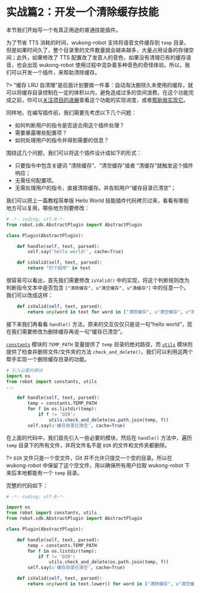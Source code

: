 # 实战篇2：开发一个清除缓存技能

本节我们开始写一个有真正用途的普通技能插件。

为了节省 TTS 消耗的时间，wukong-robot 支持将语音文件缓存到 `temp` 目录，但是如果时间久了，整个目录里的文件数量就会越来越多，大量占用设备的存储空间；此外，如果修改了 TTS 配置改了发音人的音色，如果没有清理已有的缓存语音，也会出现 wukong-robot 使用过程中混杂着多种音色的奇怪体验。所以，我们可以开发一个插件，来帮助清除缓存。

?> “缓存 LRU 自清理”是后面计划要做一件事：自动淘汰删除久未使用的缓存，就可以将缓存目录控制在一定的体积以内，避免造成过多的空间浪费。在这个功能完成之前，你可以[关注项目的进展](https://github.com/users/wzpan/projects/1)查看这个功能的实现进度，或者[帮助我实现它](https://github.com/wzpan/wukong-robot#%E8%B4%A1%E7%8C%AE)。

同样地，在编写插件前，我们需要先考虑以下几个问题：

* 如何判断用户的指令是否适合用这个插件处理？
* 需要暴露哪些配置项？
* 如何处理用户的指令并得到需要的信息？

围绕这几个问题，我们可以将这个插件设计成如下的形式：

* 只要指令中包含关键词 “清除缓存”、“清空缓存”或者 “清缓存”就触发这个插件响应；
* 无需任何配置项。
* 无需处理用户的指令，直接清除缓存。并告知用户“缓存目录已清空”；

我们可以把上一篇教程简单版 Hello World 技能插件代码拷贝过来，看看有哪些地方可以复用，哪些地方则要修改：

``` python
# -*- coding: utf-8-*-
from robot.sdk.AbstractPlugin import AbstractPlugin

class Plugin(AbstractPlugin):

    def handle(self, text, parsed):
        self.say('hello world!', cache=True)

    def isValid(self, text, parsed):
        return "打个招呼" in text
```

很容易可以看出，首先我们需要修改 `isValid()` 中的实现，将这个判断规则改为判断指令文本中是否包含 `["清除缓存", u"清空缓存", u"清缓存"]` 中的任意一个。我们可以改成这样：

``` python
    def isValid(self, text, parsed):
        return any(word in text for word in ["清除缓存", u"清空缓存", u"清缓存"])
```

接下来我们再看看 `handle()` 方法，原来的交互仅仅只是说一句“hello world”，现在我们需要修改为删除缓存再说一句“缓存已清空”。

[`constants`](writing-skill-basic?id=constants-%e6%a8%a1%e5%9d%97) 模块的 `TEMP_PATH` 变量提供了 `temp` 目录的绝对路径，而 [`utils`](/writing-skill-basic?id=unit-%e6%a8%a1%e5%9d%97) 模块则提供了检查并删除文件/文件夹的方法 `check_and_delete()`，我们可以利用这两个帮手实现一个删除缓存目录的功能。

``` python
# 引入必要的模块
import os
from robot import constants, utils
...

    def handle(self, text, parsed):
        temp = constants.TEMP_PATH
        for f in os.listdir(temp):
            if f != 'DIR':
                utils.check_and_delete(os.path.join(temp, f))
        self.say(u'缓存目录已清空', cache=True)
```

在上面的代码中，我们首先引入一些必要的模块，然后在 `handle()` 方法中，遍历 `temp` 目录下的所有文件，并将文件名不是 `DIR` 的文件和文件夹都删除。

?> `DIR` 文件只是一个空文件，Git 并不允许只提交一个空的目录。所以在 wukong-robot 中保留了这个空文件，用以确保所有用户拉取 wukong-robot 下来后本地都能有一个 `temp` 目录。

完整的代码如下：

``` python
# -*- coding: utf-8-*-

import os
from robot import constants, utils
from robot.sdk.AbstractPlugin import AbstractPlugin

class Plugin(AbstractPlugin):

    def handle(self, text, parsed):
        temp = constants.TEMP_PATH
        for f in os.listdir(temp):
            if f != 'DIR':
                utils.check_and_delete(os.path.join(temp, f))
        self.say(u'缓存目录已清空', cache=True)

    def isValid(self, text, parsed):
        return any(word in text.lower() for word in ["清除缓存", u"清空缓存", u"清缓存"])
```
